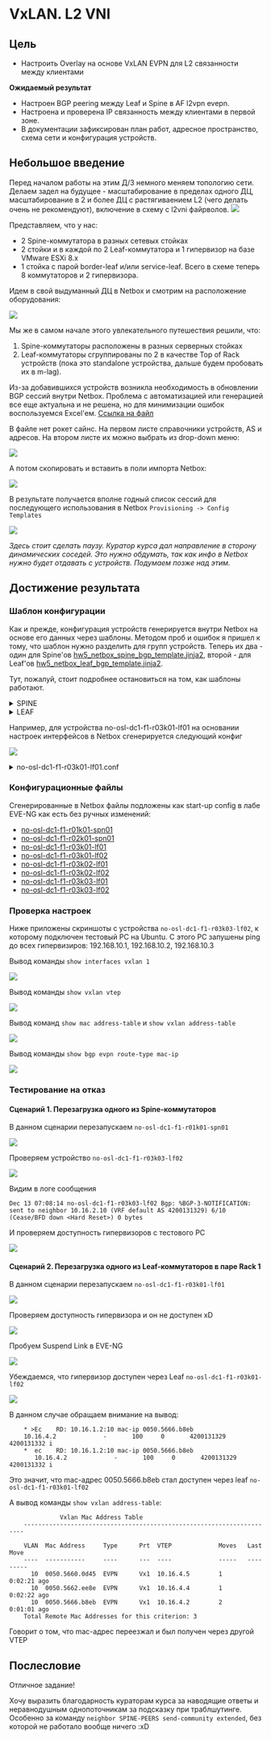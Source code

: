 # VxLAN. L2 VNI

## Цель
* Настроить Overlay на основе VxLAN EVPN для L2 связанности между клиентами

**Ожидаемый результат**
* Настроен BGP peering между Leaf и Spine в AF l2vpn evepn.
* Настроена и проверена IP связанность между клиентами в первой зоне.
* В документации зафиксирован план работ, адресное пространство, схема сети и конфигурация устройств.

## Небольшое введение
Перед началом работы на этим Д/З немного меняем топологию сети. Делаем задел на будущее - масштабирование в пределах одного ДЦ, масштабирование в 2 и более ДЦ с растягиваением L2 (чего делать очень не рекомендуют), включение в схему с l2vni файрволов. 
![](images/HW-5-map.png)

Представляем, что у нас:
* 2 Spine-коммутатора в разных сетевых стойках
* 2 стойки и в каждой по 2 Leaf-коммутатора и 1 гипервизор на базе VMware ESXi 8.x
* 1 стойка с парой border-leaf и/или service-leaf.
  Всего в схеме теперь 8 коммутаторов и 2 гипервизора.

Идем в свой выдуманный ДЦ в Netbox и смотрим на расположение оборудования:

![](images/netbox_racks.png)



Мы же в самом начале этого увлекательного путешествия решили, что:
1. Spine-коммутаторы расположены в разных серверных стойках
2. Leaf-коммутаторы сгруппированы по 2 в качестве Top of Rack устройств (пока это standalone устройства, дальше будем пробовать их в m-lag).

Из-за добавившихся устройств возникла необходимость в обновлении BGP сессий внутри Netbox. Проблема с автоматизацией или генерацией все еще актуальна и не решена, но для минимизации ошибок воспользуемся Excel'ем. [Ссылка на файл](https://github.com/anton-sap/otus-dc-network-design/blob/master/HW-5%20-%20VxLAN%20EVPN%20L2/files/bgp_session.xlsx)

В файле нет рокет сайнс. На первом листе справочники устройств, AS и адресов. На втором листе их можно выбрать из drop-down меню:

![](images/excel_example.png)

А потом скопировать и вставить в поли импорта Netbox:

![](images/netbox_session_import.png)

В результате получается вполне годный список сессий для последующего использования в Netbox `Provisioning -> Config Templates`

![](images/netbox_sessions.png)

_Здесь стоит сделать паузу. Куратор курса дал направление в сторону динамических соседей. Это нужно обдумать, так как инфо в Netbox нужно будет отдавать с устройств. Подумаем позже над этим._

## Достижение результата
### Шаблон конфигурации
Как и прежде, конфигурация устройств генерируется внутри Netbox на основе его данных через шаблоны. Методом проб и ошибок я пришел к тому, что шаблон нужно разделить для групп устройств. Теперь их два - один для Spine'ов [hw5_netbox_spine_bgp_template.jinja2](https://github.com/anton-sap/otus-dc-network-design/blob/master/HW-5%20-%20VxLAN%20EVPN%20L2/files/hw5_netbox_spine_bgp_template.jinja2), второй - для Leaf'ов [hw5_netbox_leaf_bgp_template.jinja2](https://github.com/anton-sap/otus-dc-network-design/blob/master/HW-5%20-%20VxLAN%20EVPN%20L2/files/hw5_netbox_leaf_bgp_template.jinja2).

Тут, пожалуй, стоит подробнее остановиться на том, как шаблоны работают.

<details><summary>SPINE</summary>
Этот шаблон Jinja2 генерирует конфигурацию сетевого устройства (под управлением Arista EOS), используя данные из NetBox и связанных контекстов. Его цель — автоматически сформировать готовый к применению конфиг на основе инвентаря устройства, его интерфейсов, IP-адресов, BGP-сессий, VRF, VLAN, параметров STP и маршрутов.

Ниже — более детальный разбор того, что делает шаблон:
1.	Базовые настройки безопасности и управления:
   * no aaa root: Выключает определённые AAA настройки по умолчанию.
   * Настройка пользователя admin с ролью network-admin и заданным секретом.
   * transceiver qsfp default-mode 4x10G: Определяет режим работы QSFP-трансиверов.
   * service routing protocols model multi-agent: Переключение модели протоколов маршрутизации на «multi-agent» (особенность Arista EOS).
2.	Hostname и VRF для управления:
   *	hostname {{ device.name }}: Устанавливает имя устройства согласно данным из NetBox.
   *	vrf instance {{ vrfs.mgmt }}: Создаёт VRF для управления (management VRF), имя которого берётся из шаблона vrfs.mgmt.
3.	Управление через API и VRF:
*	В блоке {% block content %}: Настраивается management api http-commands, включается no shutdown для default VRF и управленческого VRF, что позволяет управлять устройством по API из правильного VRF.
4.	Маршрутизация:
   * Включается IP-маршрутизация (ip routing).
   * no ip routing vrf {{ vrfs.mgmt }} — отключение маршрутизации в этом VRF.
   * Настройка статического маршрута по умолчанию в management VRF (ip route vrf {{ vrfs.mgmt }} 0.0.0.0/0 {{ mgmt_default_gw }}), указывая на шлюз по умолчанию для управления.
5.	Spanning-tree режим:
   * Перебираются настройки STP, заданные в stp_mode, и устанавливается режим spanning-tree.
6.	Настройка интерфейсов:
   * Перебираются все интерфейсы устройства (device.interfaces.all()).
   * Для Ethernet-интерфейсов:
   * Если есть IP-адрес: интерфейс переводится в L3-режим (no switchport), задаётся MTU, настраивается BFD и назначается IP. Включается или выключается исходя из флага enabled.
   * Если IP-адреса нет: интерфейс остаётся L2 (switchport), выбирается access или trunk режим, VLANы, native VLAN для trunk при необходимости.
   * Описание интерфейса, если указано.
   * Для Loopback-интерфейсов:
   * Назначение IP-адресов.
   * Добавление описания, если оно есть.
   * Для Management-интерфейсов:
   * Назначение IP-адресов и привязка к VRF для управления.
   * Добавление описания, если есть.
7.	Настройка BGP EVPN:
   * Цикл по BGP-сессиям, сгруппированным по local_as.
   * Устанавливается router bgp <local_asn> с router-id, взятым из IP Loopback0.
   * maximum-paths 2: Разрешает множественные пути.
   * Настраивается peer-group (leaf_peers), bfd, отправка расширенных сообществ (send-community extended).
   * Перебираются BGP-сессии (sessions): для каждого соседа устанавливается neighbor ... remote-as ... и назначение в peer-group.
   * Включается address-family evpn с neighbor ... activate для обмена EVPN-маршрутами.
8.	Команда end: Завершение конфигурационного файла.

Итог:
Шаблон берёт данные о устройстве, его интерфейсах, IP-адресах, BGP-сеансах, VRF, STP-режиме и т.д. из NetBox (и связанных переменных device, vrfs, stp_mode, bgp_peer_groups, mgmt_default_gw) и формирует полный конфигурационный скрипт для сетевого устройства. Он автоматизирует процесс конфигурации, устраняет необходимость ручной настройки и снижает риск ошибок.
</details>

<details><summary>LEAF</summary>
Этот шаблон Jinja2 автоматически генерирует конфигурацию сетевого коммутатора (под управлением Arista EOS) на основе данных, полученных из NetBox или других контекстных переменных. Рассмотрим основные аспекты, которые он реализует:

1.	Начальные настройки устройства:
  * no aaa root: Отключение некоторых настроек AAA по умолчанию.
  * Создание пользователя admin с заданной ролью и секретом.
  * Настройка трансиверов QSFP в режим 4x10G.
  * Переключение модели протоколов маршрутизации на multi-agent.
  * Установка hostname устройства (hostname {{ device.name }}).
2.	Настройка VRF и управления:
  * Создаёт VRF для управления (vrf instance {{ vrfs.mgmt }}).
  * В блоке management api http-commands включается доступ к API и отключение shutdown для default и management VRF.
3.	Маршрутизация:
  * Включается IP-маршрутизация (ip routing).
  * no ip routing vrf {{ vrfs.mgmt }} — специфическое отключение маршрутизации в mgmt VRF.
  * Настройка prefix-list для loopback10 (ip prefix-list loopback-list).
  * Добавление статического маршрута по умолчанию в management VRF (ip route vrf {{ vrfs.mgmt }} 0.0.0.0/0 {{ mgmt_default_gw }}).
  * route-map loopback-map для фильтрации и распространения loopback-маршрутов.
4.	Spanning-Tree и VLAN:
  * Настраивает режимы spanning-tree, используя данные из stp_mode.
  * Генерирует конфигурацию для всех VLAN, связанных с сайтом устройства: vlan `<vid>` с name `<vlan.name>`.
5.	Настройка интерфейсов:
  * Перебирает все интерфейсы устройства:
  * Ethernet интерфейсы:
  * Если есть IP-адрес: задаётся MTU, L3-режим (no switchport), BFD, IP-адрес. Интерфейс поднимается или выключается по флагу enabled, добавляется description при наличии.
  * Если IP-адресов нет: интерфейс становится L2 (access или trunk), назначаются VLAN согласно mode и untagged/tagged VLAN.
  * Loopback интерфейсы: Назначаются IP-адреса, описание при наличии.
  * Management интерфейсы: Назначаются IP-адреса, привязываются к управленческому VRF, описание при наличии.
6.	VXLAN конфигурация:
  * Создаётся интерфейс Vxlan1.
  * Указывается vxlan source-interface Loopback10, vxlan udp-port 4789.
  * Перебираются VLAN сайта и для каждого создаётся сопоставление `vxlan vlan <vid> vni <100000 + vid>` — таким образом, каждому VLAN назначается свой VNI.
7.	BGP EVPN конфигурация:
  * Перебираются BGP-сессии, сгруппированные по локальному AS.
  * Настраивается router bgp <local_asn> с router-id, равным адресу Loopback0.
  * Задаётся peer-group для leaf (spine_peers), включается BFD, send-community extended.
  * Добавляются соседи (neighbor) из sessions с указанием remote-as.
  * redistribute connected route-map loopback-map позволяет распространить локальные loopback маршруты через BGP.
  * Настройка EVPN address-family: активируется соседи из peer-group для EVPN.
Дополнительно, для каждого VLAN генерируется EVPN-секция:

    vlan <vid>
       rd auto
       route-target both <vid>:<100000+vid>
       redistribute learned

Это добавляет L2VPN EVPN параметры для каждого VLAN, определяя RD и RT, необходимые для обмена EVPN-маршрутами (MAC/IP) между участниками EVPN-фабрики.

Итог:
Шаблон собирает вместе множество данных о устройстве и его окружении (имя, интерфейсы, IP-адреса, VRF, VLAN, BGP, EVPN) и генерирует полноценную конфигурацию, готовую к применению. Он автоматически настраивает базовые параметры безопасности и управления, линейные и петлевые интерфейсы, L2/L3 параметры, VXLAN/EVPN для мульти-тенантной сети, а также объявляет маршруты и параметры BGP для обмена маршрутами (включая EVPN).
</details>

Например, для устройства no-osl-dc1-f1-r03k01-lf01 на основании настроек интерфейсов в Netbox сгенерируется следующий конфиг

![](images/netbox_device_if_example.png)

<details><summary>no-osl-dc1-f1-r03k01-lf01.conf</summary>

    no aaa root
    !
    username admin role network-admin secret sha512 $6$rrnahywJrf./cxZU$WLwjSO8L/iXagrGAHvaZfp4zFCmX017V3NR0vfqm9Xj0gg24gyCi/5pHahpF503vWpWMjtyKqTp.Q/YqEfPmT/
    !
    transceiver qsfp default-mode 4x10G
    !
    service routing protocols model multi-agent
    !
    hostname no-osl-dc1-f1-r03k01-lf01
    !
    vrf instance mgmt
    !
    management api http-commands
       no shutdown
       !
       vrf default
          no shutdown
       !
       vrf mgmt
          no shutdown
    !
    ip routing
    no ip routing vrf mgmt
    !
    ip prefix-list loopback-list
      seq 10 permit 10.16.4.1/32
    !
    ip route vrf mgmt 0.0.0.0/0 172.16.108.1
    !
    route-map loopback-map permit 10
       match ip address prefix-list loopback-list
    !
    spanning-tree mode mstp
    !
    vlan 10
      name vmware_vlan
    !
    vlan 20
      name vm_vlan_20
    !
    vlan 30
      name vm_vlan_30
    !
    interface Ethernet1
      mtu 9214
      no switchport
      bfd interval 200 min-rx 200 multiplier 3
      ip address 10.16.2.1/31
      no shutdown
    !
    interface Ethernet2
      mtu 9214
      no switchport
      bfd interval 200 min-rx 200 multiplier 3
      ip address 10.16.2.101/31
      no shutdown
    !
    interface Ethernet3
      switchport
      switchport mode access
      switchport access vlan 10
      no shutdown
    !
    interface Ethernet4
      switchport
      switchport mode access
      switchport access vlan 1
      shutdown
    !
    interface Ethernet5
      switchport
      switchport mode access
      switchport access vlan 1
      shutdown
    !
    interface Ethernet6
      switchport
      switchport mode access
      switchport access vlan 1
      shutdown
    !
    interface Ethernet7
      switchport
      switchport mode access
      switchport access vlan 1
      shutdown
    !
    interface Ethernet8
      switchport
      switchport mode access
      switchport access vlan 1
      shutdown
    !
    interface Ethernet9
      switchport
      switchport mode access
      switchport access vlan 1
      shutdown
    !
    interface Ethernet10
      switchport
      switchport mode access
      switchport access vlan 1
      shutdown
    !
    interface Ethernet11
      switchport
      switchport mode access
      switchport access vlan 1
      shutdown
    !
    interface Ethernet12
      switchport
      switchport mode access
      switchport access vlan 1
      shutdown
    !
    interface Ethernet13
      switchport
      switchport mode access
      switchport access vlan 1
      shutdown
    !
    interface Ethernet14
      switchport
      switchport mode access
      switchport access vlan 1
      shutdown
    !
    interface Ethernet15
      switchport
      switchport mode access
      switchport access vlan 1
      shutdown
    !
    interface Ethernet16
      switchport
      switchport mode access
      switchport access vlan 1
      shutdown
    !
    interface Loopback0
      ip address 10.16.1.1/32
      description Loopback for RE
    !
    interface Loopback10
      ip address 10.16.4.1/32
      description Loopback for VTEP
    !
    interface Management1
      ip address 172.16.108.111/24
      vrf mgmt
    !
    !
    interface Vxlan1
       vxlan source-interface Loopback10
       vxlan udp-port 4789
       vxlan vlan 10 vni 100010
       vxlan vlan 20 vni 100020
       vxlan vlan 30 vni 100030
    !
    router bgp 4200131331
       router-id 10.16.1.1
       maximum-paths 2
       neighbor SPINE-PEERS peer group
       neighbor SPINE-PEERS bfd
       neighbor SPINE-PEERS send-community extended
       neighbor 10.16.2.0 peer group SPINE-PEERS
       neighbor 10.16.2.0 remote-as 4200131329
       neighbor 10.16.2.100 peer group SPINE-PEERS
       neighbor 10.16.2.100 remote-as 4200131329
       redistribute connected route-map loopback-map
       !
       vlan 10
          rd auto
          route-target both 10:100010
          redistribute learned
       !
       vlan 20
          rd auto
          route-target both 20:100020
          redistribute learned
       !
       vlan 30
          rd auto
          route-target both 30:100030
          redistribute learned
       !
       !
       address-family evpn
          neighbor SPINE-PEERS activate
    !
    end
</details>

### Конфигурационные файлы

Сгенерированные в Netbox файлы подложены как start-up config в лабе EVE-NG как есть без ручных изменений:

* [no-osl-dc1-f1-r01k01-spn01](files/no-osl-dc1-f1-r01k01-spn01.txt)
* [no-osl-dc1-f1-r02k01-spn01](files/no-osl-dc1-f1-r02k01-spn01.txt)
* [no-osl-dc1-f1-r03k01-lf01](files/no-osl-dc1-f1-r03k01-lf01.txt)
* [no-osl-dc1-f1-r03k01-lf02](files/no-osl-dc1-f1-r03k01-lf02.txt)
* [no-osl-dc1-f1-r03k02-lf01](files/no-osl-dc1-f1-r03k02-lf01.txt)
* [no-osl-dc1-f1-r03k02-lf02](files/no-osl-dc1-f1-r03k02-lf02.txt)
* [no-osl-dc1-f1-r03k03-lf01](files/no-osl-dc1-f1-r03k03-lf01.txt)
* [no-osl-dc1-f1-r03k03-lf02](files/no-osl-dc1-f1-r03k03-lf02.txt)

### Проверка настроек
Ниже приложены скриншоты с устройства `no-osl-dc1-f1-r03k03-lf02`, к которому подключен тестовый PC на Ubuntu. С этого PC запушены ping до всех гипервизиров: 192.168.10.1, 192.168.10.2, 192.168.10.3

Вывод команды `show interfaces vxlan 1`

![](images/sh_int_vxlan1.png)

Вывод команды `show vxlan vtep`

![](images/sh_vxlan_vtep.png)

Вывод команд `show mac address-table` и `show vxlan address-table`

![](images/sh_mac-add.png)

Вывод команды `show bgp evpn route-type mac-ip`

![](images/sh_bgp_evpn_mac_ip.png)

### Тестирование на отказ

#### Сценарий 1. Перезагрузка одного из Spine-коммутаторов

В данном сценарии перезапускаем `no-osl-dc1-f1-r01k01-spn01`

![](images/scenario1/s1_map.png)

Проверяем устройство `no-osl-dc1-f1-r03k03-lf02`

![](images/scenario1/leaf6_out.png)

Видим в логе сообщения

`Dec 13 07:08:14 no-osl-dc1-f1-r03k03-lf02 Bgp: %BGP-3-NOTIFICATION: sent to neighbor 10.16.2.10 (VRF default AS 4200131329) 6/10 (Cease/BFD down <Hard Reset>) 0 bytes`

И проверяем доступность гипервизоров с тестового PC

![](images/scenario1/hv_ping.png)

#### Сценарий 2. Перезагрузка одного из Leaf-коммутаторов в паре Rack 1

В данном сценарии перезапускаем `no-osl-dc1-f1-r03k01-lf01`

![](images/scenario2/sc_2.png)

Проверяем доступность гипервизора и он не доступен xD

![](images/scenario2/hv_ping.png)

Пробуем Suspend Link в EVE-NG

![](images/scenario2/eve_suspend.png)

Убеждаемся, что гипервизор доступен через Leaf `no-osl-dc1-f1-r03k01-lf02`

![](images/scenario2/leaf6_out.png)

В данном случае обращаем внимание на вывод:

        * >Ec    RD: 10.16.1.2:10 mac-ip 0050.5666.b8eb
        10.16.4.2             -       100     0       4200131329 4200131332 i
        *  ec    RD: 10.16.1.2:10 mac-ip 0050.5666.b8eb
           10.16.4.2             -       100     0       4200131329 4200131332 i

Это значит, что mac-адрес 0050.5666.b8eb стал доступен через leaf `no-osl-dc1-f1-r03k01-lf02`

А вывод команды `show vxlan address-table`:

                  Vxlan Mac Address Table
        ----------------------------------------------------------------------
        
        VLAN  Mac Address     Type      Prt  VTEP             Moves   Last Move
        ----  -----------     ----      ---  ----             -----   ---------
          10  0050.5660.0d45  EVPN      Vx1  10.16.4.5        1       0:02:21 ago
          10  0050.5662.ee8e  EVPN      Vx1  10.16.4.4        1       0:02:22 ago
          10  0050.5666.b8eb  EVPN      Vx1  10.16.4.2        2       0:01:01 ago
        Total Remote Mac Addresses for this criterion: 3

Говорит о том, что mac-адрес переезжал и был получен через другой VTEP

## Послесловие

Отличное задание!

Хочу выразить благодарность кураторам курса за наводящие ответы и неравнодушным однопоточникам за подсказку при траблшутинге. Особенно за команду `neighbor SPINE-PEERS send-community extended`, без которой не работало вообще ничего :xD 